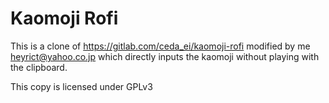 # Kaomoji Rofi

This is a clone of https://gitlab.com/ceda_ei/kaomoji-rofi modified by me <heyrict@yahoo.co.jp> which directly inputs the kaomoji without playing with the clipboard.

This copy is licensed under GPLv3
